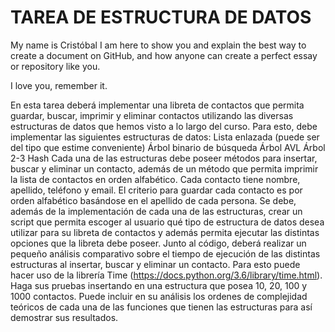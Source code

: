 # TAREA DE ESTRUCTURA DE DATOS

My name is Cristóbal
I am here to show you and explain the best way to create a document on GitHub, and how 
anyone can create a perfect essay or repository like you.

I love you, remember it.

En esta tarea deberá implementar una libreta de contactos que permita guardar, buscar, imprimir y eliminar contactos utilizando las diversas estructuras de datos que hemos visto a lo largo del curso.
Para esto, debe implementar las siguientes estructuras de datos:
Lista enlazada (puede ser del tipo que estime conveniente) Árbol binario de búsqueda Árbol AVL Árbol 2-3 Hash
Cada una de las estructuras debe poseer métodos para insertar, buscar y eliminar un contacto, además de un método que permita imprimir la lista de contactos en orden alfabético.
Cada contacto tiene nombre, apellido, teléfono y email.
El criterio para guardar cada contacto es por orden alfabético basándose en el apellido de cada persona.
Se debe, además de la implementación de cada una de las estructuras, crear un script que permita escoger al usuario qué tipo de estructura de datos desea utilizar para su libreta de contactos y además permita ejecutar las distintas opciones que la libreta debe poseer.
Junto al código, deberá realizar un pequeño análisis comparativo sobre el tiempo de ejecución de las distintas estructuras al insertar, buscar y eliminar un contacto. Para esto puede hacer uso de la librería Time (https://docs.python.org/3.6/library/time.html). Haga sus pruebas insertando en una estructura que posea 10, 20, 100 y 1000 contactos. Puede incluir en su análisis los ordenes de complejidad teóricos de cada una de las funciones que tienen las estructuras para así demostrar sus resultados. 
